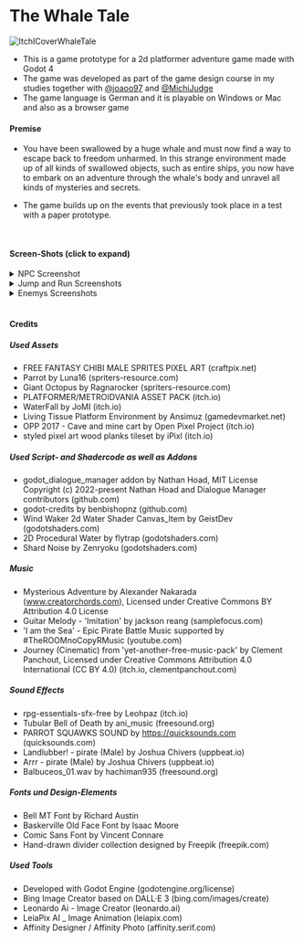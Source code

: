 # The Whale Tale

![ItchICoverWhaleTale](https://github.com/Patch4Code/TheWhaleTale/assets/116561421/6267d28e-5994-4895-aa61-e9fdca0b1b1f)

- This is a game prototype for a 2d platformer adventure game made with Godot 4
- The game was developed as part of the game design course in my studies together with [@joaoo97](https://github.com/joaoo97) and [@MichiJudge](https://github.com/MichiJudge)
- The game language is German and it is playable on Windows or Mac and also as a browser game

#### Premise
- You have been swallowed by a huge whale and must now find a way to escape back to freedom unharmed. 
In this strange environment made up of all kinds of swallowed objects, such as entire ships, you now 
have to embark on an adventure through the whale's body and unravel all kinds of mysteries and secrets.

- The game builds up on the events that previously took place in a test with a paper prototype.

<br>

#### Screen-Shots (click to expand)
<details>
<summary> NPC Screenshot </summary>
<img src="https://github.com/Patch4Code/TheWhaleTale/assets/116561421/0244d8fd-a427-4779-94d3-bf640b866830" height = 500 style="float:left; margin-right:10px;">
</details>
  
<details>
<summary> Jump and Run Screenshots </summary>
<img src="https://github.com/Patch4Code/TheWhaleTale/assets/116561421/092e1165-f53f-4679-81d5-43a9227fd0cc" height = 350 style="float:left; margin-right:10px;">
<img src="https://github.com/Patch4Code/TheWhaleTale/assets/116561421/57fcc4fb-cc3b-4103-b632-a9b40e8fec8a" height = 350 style="float:left; height = 50">
</details>
  
<details>
<summary> Enemys Screenshots </summary>
<img src="https://github.com/Patch4Code/TheWhaleTale/assets/116561421/22eaac45-d019-4f4b-b91d-7504555c5945" height = 350 style="float:left; margin-right:10px;">
<img src="https://github.com/Patch4Code/TheWhaleTale/assets/116561421/47d7663e-84b5-4416-b470-db12224618d8" height = 350 style="float:left; height = 50">
</details>

<br>

#### Credits
##### Used Assets
- FREE FANTASY CHIBI MALE SPRITES PIXEL ART (craftpix.net)
- Parrot by Luna16 (spriters-resource.com)
- Giant Octopus by Ragnarocker (spriters-resource.com)
- PLATFORMER/METROIDVANIA ASSET PACK (itch.io)
- WaterFall by JoMI (itch.io)
- Living Tissue Platform Environment by Ansimuz (gamedevmarket.net)
- OPP 2017 - Cave and mine cart by Open Pixel Project (itch.io)
- styled pixel art wood planks tileset by iPixl (itch.io)

##### Used Script- and Shadercode as well as Addons
- godot_dialogue_manager addon by Nathan Hoad, MIT License Copyright (c) 2022-present Nathan Hoad and Dialogue Manager contributors (github.com)
- godot-credits by benbishopnz (github.com)
- Wind Waker 2d Water Shader Canvas_Item by GeistDev (godotshaders.com)
- 2D Procedural Water by flytrap (godotshaders.com)
- Shard Noise by Zenryoku (godotshaders.com)

##### Music
- Mysterious Adventure by Alexander Nakarada (www.creatorchords.com), Licensed under Creative Commons BY Attribution 4.0 License
- Guitar Melody - 'Imitation' by jackson reang (samplefocus.com)
- 'I am the Sea' - Epic Pirate Battle Music supported by #TheROOMnoCopyRMusic (youtube.com)
- Journey (Cinematic) from 'yet-another-free-music-pack' by Clement Panchout, Licensed under Creative Commons Attribution 4.0 International (CC BY 4.0) (itch.io, clementpanchout.com)

##### Sound Effects
- rpg-essentials-sfx-free by Leohpaz (itch.io)
- Tubular Bell of Death by ani_music (freesound.org)
- PARROT SQUAWKS SOUND by https://quicksounds.com (quicksounds.com)
- Landlubber! - pirate (Male) by Joshua Chivers (uppbeat.io)
- Arrr - pirate (Male) by Joshua Chivers (uppbeat.io)
- Balbuceos_01.wav by hachiman935 (freesound.org)

##### Fonts und Design-Elements
- Bell MT Font by Richard Austin
- Baskerville Old Face Font by Isaac Moore
- Comic Sans Font by Vincent Connare
- Hand-drawn divider collection designed by Freepik (freepik.com)

##### Used Tools
- Developed with Godot Engine (godotengine.org/license)
- Bing Image Creator based on DALL·E 3 (bing.com/images/create)
- Leonardo Ai - Image Creator (leonardo.ai)
- LeiaPix AI _ Image Animation (leiapix.com)
- Affinity Designer / Affinity Photo (affinity.serif.com)
